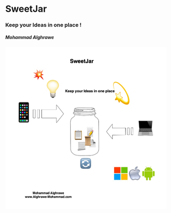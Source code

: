 # **SweetJar**
### Keep your Ideas in one place !
##### Mohammad Alghrawe 
![GitHub Logo](/images/SweetJAr.jpg)
